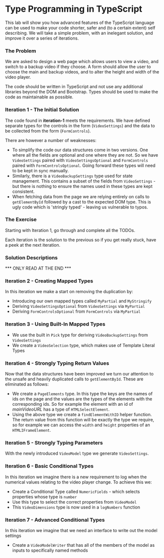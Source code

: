 # Type Programming in TypeScript #

This lab will show you how advanced features of the TypeScript language can be used to make your code shorter, safer and (to a certain extent) self describing. We will take a simple problem, with an inelegant solution, and improve it over a series of iterations.

### The Problem ###

We are asked to design a web page which allows users to view a video, and switch to a backup video if they choose. A form should allow the user to choose the main and backup videos, and to alter the height and width of the video player.

The code should be written in TypeScript and not use any additional libraries beyond the DOM and Bootstrap. Types should be used to make the code as maintainable as possible.

### Iteration 1 - The Initial Solution ###

The code found in **iteration-1** meets the requirements. We have defined separate types for the controls in the form (`VideoSettings`) and the data to be collected from the form (`FormControls`). 

There are however a number of weaknesses:

* To simplify the code our data structures come in two versions. One where all the fields are optional and one where they are not. So we have `VideoSettings` paired with `VideoSettingsOptional` and `FormControls` paired with `FormControlsOptional`. Going forward these types will need to be kept in sync manually.
* Similarly, there is a `VideoBackupSettings` type used for state management. This contains a subset of the fields from `VideoSettings` - but there is nothing to ensure the names used in these types are kept consistent.
* When fetching data from the page we are relying entirely on calls to `getElementById` followed by a cast to the expected DOM type. This is ugly code which is 'stringly typed' - leaving us vulnerable to typos.

### The Exercise

Starting with Iteration 1, go through and complete all the TODOs.

Each iteration is the solution to the previous so if you get really stuck, have a
peek at the next iteration.

### Solution Descriptions

*** ONLY READ AT THE END ***


### Iteration 2 - Creating Mapped Types ###

In this iteration we make a start on removing the duplication by:

* Introducing our own mapped types called `MyPartial` and `MyStringify`
* Deriving `VideoSettingsOptional` from `VideoSettings` via `MyPartial`
* Deriving `FormControlsOptional` from `FormControls` via `MyPartial`

### Iteration 3 - Using Built-In Mapped Types ###

* We use the built in `Pick` type for deriving `VideoBackupSettings` from `VideoSettings`
* We create a `VideoSelection` type, which makes use of Template Literal Types

### Iteration 4 - Strongly Typing Return Values ###

Now that the data structures have been improved we turn our attention to the unsafe and heavily duplicated calls to `getElementById`. These are eliminated as follows:

* We create a `PageElements` type. In this type the keys are the names of ids on the page and the values are the types of the elements with the corresponding ids. So for example the element with an id of *mainVideoURL* has a type of `HTMLSelectElement`.
* Using the above type we create a `findElementWithID` helper function. The return value from this function will be exactly the type we require, so for example we can access the `width` and `height` properties of an `HTMLIFrameElement`.

### Iteration 5 - Strongly Typing Parameters ###

With the newly introduced `VideoModel` type we generate `VideoSettings`.

### Iteration 6 - Basic Conditional Types ###

In this iteration we imagine there is a new requirement to log when the numerical values relating to the video player change. To achieve this we:

* Create a Conditional Type called `NumericFields` - which selects properties whose type is `number`
* Use this type to select the correct properties from `VideoModel`
* This `VideoDimensions` type is now used in a `logNumbers` function

### Iteration 7 - Advanced Conditional Types ###

In this iteration we imagine that we need an interface to write out the model settings

* Create a `VideoModelWriter` that has all of the members of the model as inputs to specifically named methods